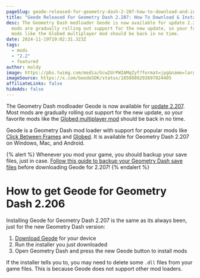 ```yaml
---
pageSlug: geode-released-for-geometry-dash-2-207-how-to-download-and-install
title: "Geode Released For Geometry Dash 2.207: How To Download & Install"
desc: The Geometry Dash modloader Geode is now available for update 2.207. Most
  mods are gradually rolling out support for the new update, so your favorite
  mods like the Globed multiplayer mod should be back in no time.
date: 2024-11-19T19:02:31.323Z
tags:
  - mods
  - "2.2"
  - featured
author: moldy
image: https://pbs.twimg.com/media/GcwZdrPWIAMqZyf?format=jpg&name=large
imageSource: https://x.com/GeodeSDK/status/1858889293697024405
affiliateLinks: false
hideAds: false
---
```

The Geometry Dash modloader Geode is now available for [update 2.207](/posts/geometry-dash-2-207-released-on-steam/). Most mods are gradually rolling out support for the new update, so your favorite mods like the [Globed multiplayer mod](/posts/geometry-dash-multiplayer-how-to-download-and-install/) should be back in no time.

Geode is a Geometry Dash mod loader with support for popular mods like [Click Between Frames](/posts/geometry-dash-click-between-frames-mod-download-and-install/) and [Globed](/posts/geometry-dash-multiplayer-download-and-install/). It is available for Geometry Dash 2.207 on Windows, Mac, and Android.

{% alert %}
Whenever you mod your game, you should backup your save files, just in case. [Follow this guide to backup your Geometry Dash save files](/posts/backup-gd-data-steam/) before downloading Geode for 2.207!
{% endalert %}

# How to get Geode for Geometry Dash 2.206

Installing Geode for Geometry Dash 2.207 is the same as its always been, just for the new Geometry Dash version:

1. [Download Geode](https://geode-sdk.org/install) for your device
2. Run the installer you just downloaded
3. Open Geometry Dash and press the new Geode button to install mods


If the installer tells you to, you may need to delete some `.dll` files from your game files. This is because Geode does not support other mod loaders.
